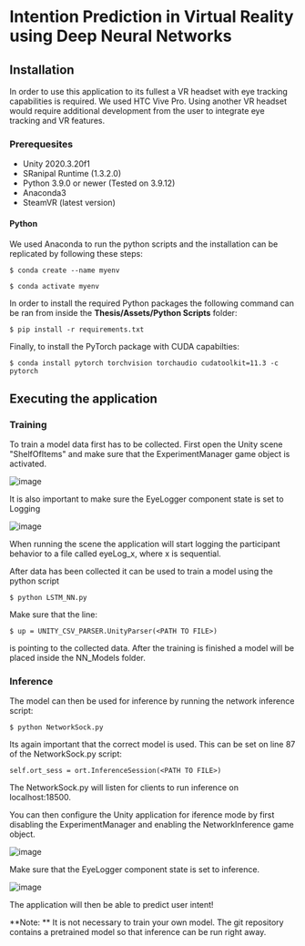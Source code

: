 # Intention Prediction in Virtual Reality using Deep Neural Networks

## Installation

In order to use this application to its fullest a VR headset with eye tracking capabilities is required. We used HTC Vive Pro. Using another VR headset would require
additional development from the user to integrate eye tracking and VR features.

### Prerequesites

 - Unity 2020.3.20f1
 - SRanipal Runtime (1.3.2.0)
 - Python 3.9.0 or newer (Tested on 3.9.12)
 - Anaconda3
 - SteamVR (latest version)

#### Python

We used Anaconda to run the python scripts and the installation can be replicated by following these steps: 

``` $ conda create --name myenv ```

``` $ conda activate myenv ```


In order to install the required Python packages the following command can be ran from inside the **Thesis/Assets/Python Scripts** folder:

``` $ pip install -r requirements.txt ```

Finally, to install the PyTorch package with CUDA capabilties:

``` $ conda install pytorch torchvision torchaudio cudatoolkit=11.3 -c pytorch ```

## Executing the application

### Training

To train a model data first has to be collected. First open the Unity scene "ShelfOfItems" and make sure that the ExperimentManager game object is activated.

![image](https://user-images.githubusercontent.com/22989470/171205307-3b349495-6b7a-44c6-bfb0-5624db61d98a.png)

It is also important to make sure the EyeLogger component state is set to Logging

![image](https://user-images.githubusercontent.com/22989470/171256352-b46fb289-524b-4330-9e5a-c6f5e9fcf515.png)



When running the scene the application will start logging the participant behavior to a file called eyeLog_x, where x is sequential.

After data has been collected it can be used to train a model using the python script 

``` $ python LSTM_NN.py ```

Make sure that the line:

``` $ up = UNITY_CSV_PARSER.UnityParser(<PATH TO FILE>) ```

is pointing to the collected data. After the training is finished a model will be placed inside the NN_Models folder.

### Inference

The model can then be used for inference by running the network inference script:

``` $ python NetworkSock.py ```

Its again important that the correct model is used. This can be set on line 87 of the NetworkSock.py script:

``` self.ort_sess = ort.InferenceSession(<PATH TO FILE>) ```

The NetworkSock.py will listen for clients to run inference on localhost:18500.

You can then configure the Unity application for iference mode by first disabling the ExperimentManager and enabling the NetworkInference game object.

![image](https://user-images.githubusercontent.com/22989470/171255812-4f61af1c-2b89-4a60-839c-56291e819023.png)

Make sure that the EyeLogger component state is set to inference.

![image](https://user-images.githubusercontent.com/22989470/171255977-70d0f566-fc3b-47a8-ab92-4b51d55e5de7.png)

The application will then be able to predict user intent!

**Note: ** It is not necessary to train your own model. The git repository contains a pretrained model so that inference can be run right away.
